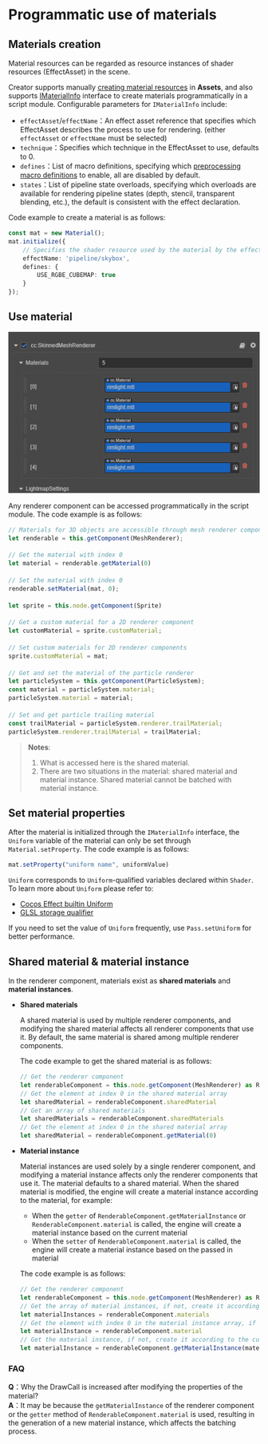# Programmatic use of materials

## Materials creation

Material resources can be regarded as resource instances of shader resources (EffectAsset) in the scene.

Creator supports manually [creating material resources](../asset/material.md) in **Assets**, and also supports [IMaterialInfo](__APIDOC__/zh/#/docs/3.4/zh/material/Interface/IMaterialInfo) interface to create materials programmatically in a script module. Configurable parameters for `IMaterialInfo` include:

- `effectAsset`/`effectName`：An effect asset reference that specifies which EffectAsset describes the process to use for rendering. (either `effectAsset` or `effectName` must be selected)
- `technique`：Specifies which technique in the EffectAsset to use, defaults to 0.
- `defines`：List of macro definitions, specifying which [preprocessing macro definitions](../shader/macros.md) to enable, all are disabled by default.
- `states`：List of pipeline state overloads, specifying which overloads are available for rendering pipeline states (depth, stencil, transparent blending, etc.), the default is consistent with the effect declaration.

Code example to create a material is as follows:

```ts
const mat = new Material();
mat.initialize({
    // Specifies the shader resource used by the material by the effect name
    effectName: 'pipeline/skybox',
    defines: {
        USE_RGBE_CUBEMAP: true
    }
});
```

## Use material

![add material](img/add-material.png)

Any renderer component can be accessed programmatically in the script module. The code example is as follows:

```ts
// Materials for 3D objects are accessible through mesh renderer components (MeshRenderer, SkinnedMeshRenderer, SkinnedMeshBatchRenderer)
let renderable = this.getComponent(MeshRenderer);

// Get the material with index 0
let material = renderable.getMaterial(0)

// Set the material with index 0
renderable.setMaterial(mat, 0);

let sprite = this.node.getComponent(Sprite)

// Get a custom material for a 2D renderer component
let customMaterial = sprite.customMaterial;

// Set custom materials for 2D renderer components
sprite.customMaterial = mat;

// Get and set the material of the particle renderer
let particleSystem = this.getComponent(ParticleSystem);
const material = particleSystem.material;
particleSystem.material = material;

// Set and get particle trailing material
const trailMaterial = particleSystem.renderer.trailMaterial;
particleSystem.renderer.trailMaterial = trailMaterial;
```

> **Notes**:
> 1. What is accessed here is the shared material.
> 2. There are two situations in the material: shared material and material instance. Shared material cannot be batched with material instance.

## Set material properties

After the material is initialized through the `IMaterialInfo` interface, the `Uniform` variable of the material can only be set through `Material.setProperty`. The code example is as follows:

```ts
mat.setProperty("uniform name", uniformValue)
```

`Uniform` corresponds to `Uniform`-qualified variables declared within `Shader`. To learn more about `Uniform` please refer to:

- [Cocos Effect builtin Uniform](../shader/uniform.md)
- [GLSL storage qualifier](../shader/glsl.md#存储限定符)

If you need to set the value of `Uniform` frequently, use `Pass.setUniform` for better performance.

## Shared material & material instance

In the renderer component, materials exist as **shared materials** and **material instances**.

- **Shared materials**

    A shared material is used by multiple renderer components, and modifying the shared material affects all renderer components that use it. By default, the same material is shared among multiple renderer components.

    The code example to get the shared material is as follows:

    ```ts
    // Get the renderer component
    let renderableComponent = this.node.getComponent(MeshRenderer) as RenderableComponent
    // Get the element at index 0 in the shared material array
    let sharedMaterial = renderableComponent.sharedMaterial
    // Get an array of shared materials
    let sharedMaterials = renderableComponent.sharedMaterials
    // Get the element at index 0 in the shared material array
    let sharedMaterial = renderableComponent.getMaterial(0)
    ```

- **Material instance**

    Material instances are used solely by a single renderer component, and modifying a material instance affects only the renderer components that use it. The material defaults to a shared material. When the shared material is modified, the engine will create a material instance according to the material, for example:

    - When the `getter` of `RenderableComponent.getMaterialInstance` or `RenderableComponent.material` is called, the engine will create a material instance based on the current material
    - When the `setter` of `RenderableComponent.material` is called, the engine will create a material instance based on the passed in material

    The code example is as follows:

    ```ts
    // Get the renderer component
    let renderableComponent = this.node.getComponent(MeshRenderer) as RenderableComponent
    // Get the array of material instances, if not, create it according to the current material array
    let materialInstances = renderableComponent.materials
    // Get the element with index 0 in the material instance array, if not, create it according to the current material
    let materialInstance = renderableComponent.material     
    // Get the material instance, if not, create it according to the current material
    let materialInstance = renderableComponent.getMaterialInstance(materialIndex);
    ```

### FAQ

**Q**：Why the DrawCall is increased after modifying the properties of the material? <br>
**A**：It may be because the `getMaterialInstance` of the renderer component or the `getter` method of `RenderableComponent.material` is used, resulting in the generation of a new material instance, which affects the batching process.
